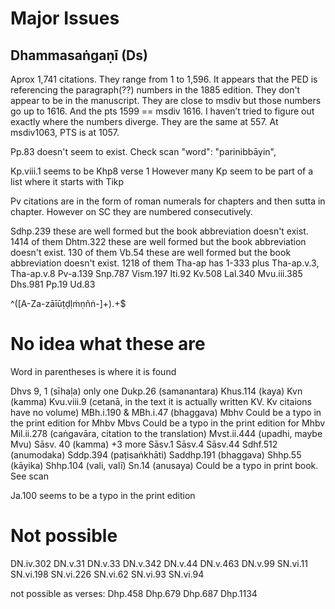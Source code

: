 # Major Issues

## Dhammasaṅgaṇī (Ds)

Aprox 1,741 citations. They range from 1 to 1,596. It appears that the PED is referencing the paragraph(??) numbers in the 1885 edition. They don't appear to be in the manuscript. They are close to msdiv but those numbers go up to 1616. And the pts 1599 == msdiv 1616.
I haven’t tried to figure out exactly where the numbers diverge. They are the same at 557. At msdiv1063, PTS is at 1057.



Pp.83 doesn't seem to exist. Check scan "word": "parinibbāyin",



Kp.viii.1 seems to be Khp8 verse 1
However many Kp seem to be part of a list where it starts with Tikp


Pv citations are in the form of roman numerals for chapters and then sutta in chapter. However on SC they are numbered consecutively.


Sdhp.239 these are well formed but the book abbreviation doesn't exist. 1414 of them
Dhtm.322 these are well formed but the book abbreviation doesn't exist. 130 of them
Vb.54 these are well formed but the book abbreviation doesn't exist. 1218 of them
Tha-ap has 1-333 plus Tha-ap.v.3, Tha-ap.v.8
Pv-a.139
Snp.787
Vism.197
Iti.92
Kv.508
Lal.340
Mvu.iii.385
Dhs.981
Pp.19
Ud.83

^([A-Za-zāīūṭḍḷṁṇñṅ-]+).+$	


	
# No idea what these are

Word in parentheses is where it is found

Dhvs 9, 1 (sīhaḷa) only one
Dukp.26 (samanantara)
Khus.114 (kaya)
Kvn (kamma)
Kvu.viii.9 (cetanā, in the text it is actually written KV. Kv citaions have no volume)
MBh.i.190 & MBh.i.47 (bhaggava) 
Mbhv Could be a typo in the print edition for Mhbv
Mbvs Could be a typo in the print edition for Mhbv
Mil.ii.278 (caṅgavāra, citation to the translation)
Mvst.ii.444 (upadhi, maybe Mvu)
Sāsv. 40 (kamma) +3 more
Sāsv.1
Sāsv.4
Sāsv.44
Sdhf.512 (anumodaka)
Sddp.394 (paṭisaṅkhāti)
Saddhp.191 (bhaggava)
Shhp.55 (kāyika)
Shhp.104 (vali, valī)
Sn.14 (anusaya) Could be a typo in print book. See scan


Ja.100 seems to be a typo in the print edition


	

# Not possible

DN.iv.302
DN.v.31
DN.v.33
DN.v.342
DN.v.44
DN.v.463
DN.v.99
SN.vi.11
SN.vi.198
SN.vi.226
SN.vi.62
SN.vi.93
SN.vi.94

not possible as verses:
Dhp.458
Dhp.679
Dhp.687
Dhp.1134